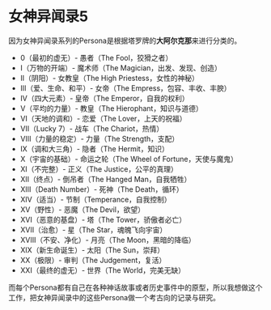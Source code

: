 # 女神异闻录5

因为女神异闻录系列的Persona是根据塔罗牌的**大阿尔克那**来进行分类的。

* 0（最初的虚无）- 愚者（The Fool，狡猾之者）
* I（万物的开端）- 魔术师（The Magician，出发、发现、创造）
* II（阴阳）- 女教皇（The High Priestess，女性的神秘）
* III（爱、生命、和平）- 女帝（The Empress，包容、丰收、丰腴）
* IV（四大元素）- 皇帝（The Emperor，自我的权利）
* V（平均的力量）- 教皇（The Hierophant，知识与道德）
* VI（天地的调和）- 恋爱（The Lover，上天的祝福）
* VII（Lucky 7）- 战车（The Chariot，热情）
* VIII（力量的稳定）- 力量（The Strength，支配）
* IX（调和大三角）- 隐者（The Hermit，知识）
* X（宇宙的基础）- 命运之轮（The Wheel of Fortune，天使与魔鬼）
* XI（不完整）- 正义（The Justice，公平的真理）
* XII（终点）- 倒吊者（The Hanged Man，自我牺牲）
* XIII（Death Number）- 死神（The Death，循环）
* XIV（适当）- 节制（Temperance，自我控制）
* XV（野性）- 恶魔（The Devil，欲望）
* XVI（恶意的基盘）- 塔（The Tower，骄傲者必亡）
* XVII（治愈）- 星（The Star，魂魄飞向宇宙）
* XVIII（不安、净化）- 月亮（The Moon，黑暗的降临）
* XIX（新生命诞生）- 太阳（The Sun，崇拜）
* XX（极限）- 审判（The Judgement，复活）
* XXI（最终的虚无）- 世界（The World，完美无缺）

而每个Persona都有自己在各种神话故事或者历史事件中的原型，所以我想做这个工作，把女神异闻录中的这些Persona做一个考古向的记录与研究。

